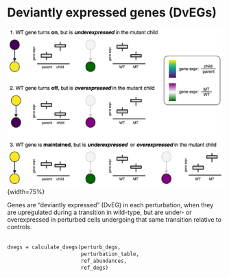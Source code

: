 # Deviantly expressed genes (DvEGs)

![](assets/DvEG.png){width=75%}


Genes are “deviantly expressed” (DvEG) in each perturbation, when they are upregulated during a transition in wild-type, but are under- or overexpressed in perturbed cells undergoing that same transition relative to controls. 

```

dvegs = calculate_dvegs(perturb_degs, 
                        perturbation_table, 
                        ref_abundances, 
                        ref_degs)

```



